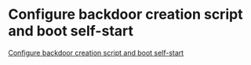 # Configure backdoor creation script and boot self-start
[Configure backdoor creation script and boot self-start](https://aiwithcloud.com/2022/09/19/configure_backdoor_creation_script_and_boot_self_start/)